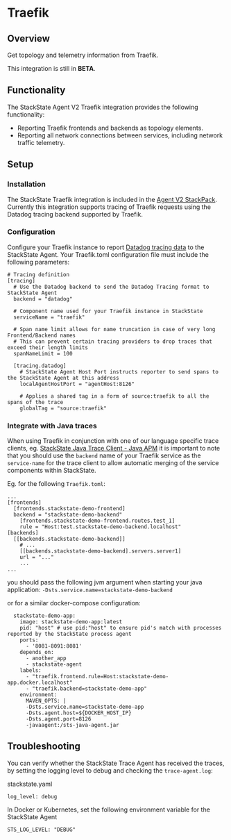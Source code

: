 # Traefik

## Overview

Get topology and telemetry information from Traefik.

This integration is still in __BETA__.

## Functionality

The StackState Agent V2 Traefik integration provides the following functionality:

- Reporting Traefik frontends and backends as topology elements.   
- Reporting all network connections between services, including network traffic telemetry.

## Setup

### Installation
The StackState Traefik integration is included in the [Agent V2 StackPack](../agent/). Currently this integration supports tracing of Traefik requests using the Datadog tracing backend supported by Traefik.

### Configuration
Configure your Traefik instance to report [Datadog tracing data](https://docs.traefik.io/configuration/tracing/#datadog) to the StackState Agent. Your Traefik.toml configuration file must include the following parameters: 

```
# Tracing definition
[tracing]
  # Use the Datadog backend to send the Datadog Tracing format to StackState Agent
  backend = "datadog"

  # Component name used for your Traefik instance in StackState
  serviceName = "traefik"

  # Span name limit allows for name truncation in case of very long Frontend/Backend names
  # This can prevent certain tracing providers to drop traces that exceed their length limits
  spanNameLimit = 100

  [tracing.datadog]
    # StackState Agent Host Port instructs reporter to send spans to the StackState Agent at this address
    localAgentHostPort = "agentHost:8126"

    # Applies a shared tag in a form of source:traefik to all the spans of the trace
    globalTag = "source:traefik"
```

### Integrate with Java traces

When using Traefik in conjunction with one of our language specific trace clients, eg. [StackState Java Trace Client - Java APM](../java-apm/) it is important to note that you should use the `backend` name of your Traefik service as the `service-name` for the trace client to allow automatic merging of the service components within StackState.

Eg. for the following `Traefik.toml`:
```
...
[frontends]
  [frontends.stackstate-demo-frontend]
  backend = "stackstate-demo-backend"
    [frontends.stackstate-demo-frontend.routes.test_1]
    rule = "Host:test.stackstate-demo-backend.localhost"
[backends]
  [[backends.stackstate-demo-backend]]
    # ...
    [[backends.stackstate-demo-backend].servers.server1]
    url = "..."
    ...
...
```
you should pass the following jvm argument when starting your java application: `-Dsts.service.name=stackstate-demo-backend`

or for a similar docker-compose configuration:
```
  stackstate-demo-app:
    image: stackstate-demo-app:latest
    pid: "host" # use pid:"host" to ensure pid's match with processes reported by the StackState process agent
    ports:
      - '8081-8091:8081'
    depends_on:
      - another_app
      - stackstate-agent
    labels:
      - "traefik.frontend.rule=Host:stackstate-demo-app.docker.localhost"
      - "traefik.backend=stackstate-demo-app"
    environment:
      MAVEN_OPTS: |
      -Dsts.service.name=stackstate-demo-app
      -Dsts.agent.host=${DOCKER_HOST_IP}
      -Dsts.agent.port=8126
      -javaagent:/sts-java-agent.jar
```
## Troubleshooting

You can verify whether the StackState Trace Agent has received the traces, by setting the logging level to debug and checking the `trace-agent.log`:

stackstate.yaml
```
log_level: debug
```

In Docker or Kubernetes, set the following environment variable for the StackState Agent
```
STS_LOG_LEVEL: "DEBUG"
```
